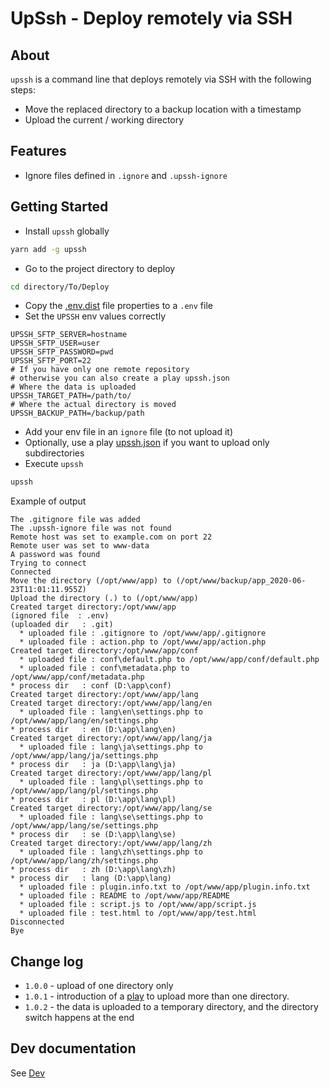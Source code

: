 # UpSsh - Deploy remotely via SSH

## About

`upssh` is a command line that deploys remotely via SSH with the following steps:
  
  * Move the replaced directory to a backup location with a timestamp
  * Upload the current / working directory

## Features

  * Ignore files defined in `.ignore` and `.upssh-ignore`

## Getting Started

  * Install `upssh` globally

```bash
yarn add -g upssh 
```
  
  * Go to the project directory to deploy

```bash
cd directory/To/Deploy
```

  * Copy the [.env.dist](.env.dist) file properties to a `.env` file 
  * Set the `UPSSH` env values correctly
```dotenv
UPSSH_SFTP_SERVER=hostname
UPSSH_SFTP_USER=user
UPSSH_SFTP_PASSWORD=pwd
UPSSH_SFTP_PORT=22
# If you have only one remote repository
# otherwise you can also create a play upssh.json
# Where the data is uploaded
UPSSH_TARGET_PATH=/path/to/
# Where the actual directory is moved
UPSSH_BACKUP_PATH=/backup/path
```
  * Add your env file in an `ignore` file (to not upload it)
  * Optionally, use a play [upssh.json](doc/upssh-json.md) if you want to upload only subdirectories 
  * Execute `upssh`
```bash
upssh
```
Example of output
```text
The .gitignore file was added
The .upssh-ignore file was not found
Remote host was set to example.com on port 22
Remote user was set to www-data
A password was found
Trying to connect
Connected
Move the directory (/opt/www/app) to (/opt/www/backup/app_2020-06-23T11:01:11.955Z)
Upload the directory (.) to (/opt/www/app)
Created target directory:/opt/www/app
(ignored file  : .env)
(uploaded dir   : .git)
  * uploaded file : .gitignore to /opt/www/app/.gitignore
  * uploaded file : action.php to /opt/www/app/action.php
Created target directory:/opt/www/app/conf
  * uploaded file : conf\default.php to /opt/www/app/conf/default.php
  * uploaded file : conf\metadata.php to /opt/www/app/conf/metadata.php
* process dir   : conf (D:\app\conf)
Created target directory:/opt/www/app/lang
Created target directory:/opt/www/app/lang/en
  * uploaded file : lang\en\settings.php to /opt/www/app/lang/en/settings.php
* process dir   : en (D:\app\lang\en)
Created target directory:/opt/www/app/lang/ja
  * uploaded file : lang\ja\settings.php to /opt/www/app/lang/ja/settings.php
* process dir   : ja (D:\app\lang\ja)
Created target directory:/opt/www/app/lang/pl
  * uploaded file : lang\pl\settings.php to /opt/www/app/lang/pl/settings.php
* process dir   : pl (D:\app\lang\pl)
Created target directory:/opt/www/app/lang/se
  * uploaded file : lang\se\settings.php to /opt/www/app/lang/se/settings.php
* process dir   : se (D:\app\lang\se)
Created target directory:/opt/www/app/lang/zh
  * uploaded file : lang\zh\settings.php to /opt/www/app/lang/zh/settings.php
* process dir   : zh (D:\app\lang\zh)
* process dir   : lang (D:\app\lang)
  * uploaded file : plugin.info.txt to /opt/www/app/plugin.info.txt
  * uploaded file : README to /opt/www/app/README
  * uploaded file : script.js to /opt/www/app/script.js
  * uploaded file : test.html to /opt/www/app/test.html
Disconnected
Bye
```

## Change log

  * `1.0.0` - upload of one directory only
  * `1.0.1` - introduction of a [play](doc/upssh-json.md) to upload more than one directory.
  * `1.0.2` - the data is uploaded to a temporary directory, and the directory switch happens at the end

## Dev documentation

See [Dev](doc/dev.md)